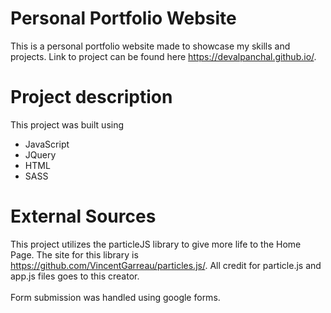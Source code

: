 # Personal Portfolio Website
This is a personal portfolio website made to showcase my skills and projects. Link to project can be found here https://devalpanchal.github.io/.

# Project description
This project was built using <br>
* JavaScript
* JQuery
* HTML
* SASS

# External Sources
This project utilizes the particleJS library to give more life to the Home Page. The site for this library is https://github.com/VincentGarreau/particles.js/. All credit for particle.js and app.js files goes to this creator.
<br><br>
Form submission was handled using google forms.
